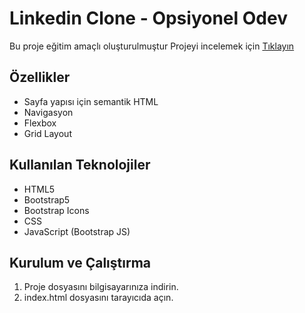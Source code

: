 # Linkedin Clone - Opsiyonel Odev

Bu proje eğitim amaçlı oluşturulmuştur
Projeyi incelemek için [Tıklayın](https://nefiinef.github.io/hafta-3/opsiyonel-linkedin-clone/)

## Özellikler
* Sayfa yapısı için semantik HTML 
* Navigasyon
* Flexbox
* Grid Layout 

## Kullanılan Teknolojiler
- HTML5
- Bootstrap5
- Bootstrap Icons
- CSS
- JavaScript (Bootstrap JS)
  


## Kurulum ve Çalıştırma
1. Proje dosyasını bilgisayarınıza indirin.
2. index.html dosyasını tarayıcıda açın.
